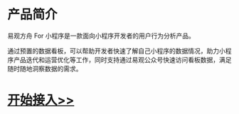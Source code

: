 # 产品简介

易观方舟 For 小程序是一款面向小程序开发者的用户行为分析产品。

通过预置的数据看板，可以帮助开发者快速了解自己小程序的数据情况，助力小程序产品迭代和运营优化等工作，同时支持通过易观公众号快速访问看板数据，满足随时随地洞察数据的需求。


# [开始接入>>](./manual/integration.md)
